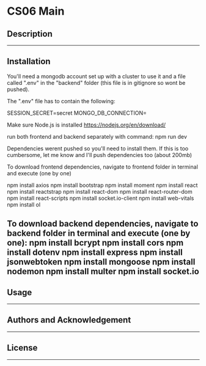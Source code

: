 # CS06 Main
## Description
>
---
## Installation
>
You'll need a mongodb account set up with a cluster to use it and a file called ".env" in the "backend" folder (this file is in gitignore so wont be pushed).

 

The ".env" file has to contain the following:
 
SESSION_SECRET=secret
MONGO_DB_CONNECTION=<the link you get from your mongodb cluster under connect menu>

 

Make sure Node.js is installed https://nodejs.org/en/download/

 

run both frontend and backend separately with command: npm run dev

 

Dependencies werent pushed so you'll need to install them. If this is too cumbersome, let me know and I'll push dependencies too (about 200mb)

 

To download frontend dependencies, navigate to frontend folder in terminal and execute (one by one)


npm install axios
npm install bootstrap
npm install moment
npm install react
npm install reactstrap
npm install react-dom
npm install react-router-dom
npm install react-scripts
npm install socket.io-client
npm install web-vitals
npm install ol

 

To download backend dependencies, navigate to backend folder in terminal and execute (one by one):
npm install bcrypt
npm install cors
npm install dotenv
npm install express
npm install jsonwebtoken
npm install mongoose
npm install nodemon
npm install multer
npm install socket.io
---
## Usage
>
---
## Authors and Acknowledgement
>
---
## License
>
---
